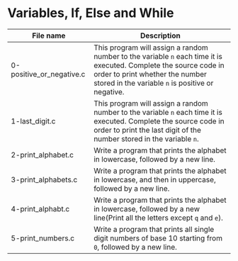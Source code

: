 # Variables, If, Else and While

| File name                | Description                                                                                                                                                                                              |
| ------------------------ | -------------------------------------------------------------------------------------------------------------------------------------------------------------------------------------------------------- |
| 0-positive_or_negative.c | This program will assign a random number to the variable `n` each time it is executed. Complete the source code in order to print whether the number stored in the variable `n` is positive or negative. |
| 1-last_digit.c           | This program will assign a random number to the variable `n` each time it is executed. Complete the source code in order to print the last digit of the number stored in the variable `n`.               |
| 2-print_alphabet.c       | Write a program that prints the alphabet in lowercase, followed by a new line.                                                                                                                           |
| 3-print_alphabets.c      | Write a program that prints the alphabet in lowercase, and then in uppercase, followed by a new line.                                                                                                    |
| 4-print_alphabt.c        | Write a program that prints the alphabet in lowercase, followed by a new line(Print all the letters except `q` and `e`).                                                                                 |
| 5-print_numbers.c        | Write a program that prints all single digit numbers of base 10 starting from `0`, followed by a new line.                                                                                               |
